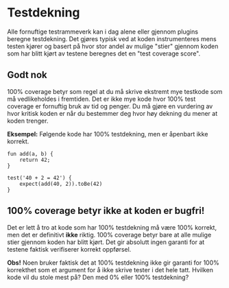 Testdekning
===========
Alle fornuftige testrammeverk kan i dag alene eller gjennom plugins beregne testdekning. Det gjøres typisk ved at 
koden instrumenteres mens testen kjører og basert på hvor stor andel av mulige "stier" gjennom koden som har blitt 
kjørt av testene beregnes det en "test coverage score". 

Godt nok
--------
100% coverage betyr som regel at du må skrive ekstremt mye testkode som må vedlikeholdes i fremtiden. Det er ikke mye 
kode hvor 100% test coverage er fornuftig bruk av tid og penger. Du må gjøre en vurdering av hvor kritisk koden er når
du bestemmer deg hvor høy dekning du mener at koden trenger.

**Eksempel:** Følgende kode har 100% testdekning, men er åpenbart ikke korrekt.


    fun add(a, b) {
        return 42;
    }
    
    test('40 + 2 = 42') {
        expect(add(40, 2)).toBe(42)
    }

100% coverage betyr ikke at koden er bugfri!
--------------------------------------------
Det er lett å tro at kode som har 100% testdekning må være 100% korrekt, men det er definitivt **ikke** riktig. 100%
coverage betyr bare at alle mulige stier gjennom koden har blitt kjørt. Det gir absolutt ingen garanti for at testene 
faktisk verifiserer korrekt oppførsel. 

**Obs!** Noen bruker faktisk det at 100% testdekning ikke gir garanti for 100% korrekthet som et argument for å 
ikke skrive tester i det hele tatt. Hvilken kode vil du stole mest på? Den med 0% eller 100% testdekning?

